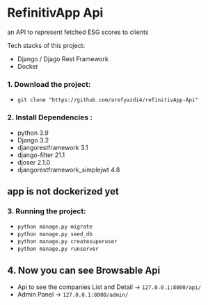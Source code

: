 # RefinitivApp Api
an API to represent fetched ESG scores to clients

Tech stacks of this project:
* Django / Djago Rest Framework
* Docker


### 1.  Download the project:

* `git clone "https://github.com/arefyazdi4/refinitivApp-Api"`


### 2. Install Dependencies : 
* python 3.9  
* Django 3.2  
* djangorestframework 3.1   
* django-filter 21.1
* djoser 2.1.0
* djangorestframework_simplejwt 4.8      
      
     
## app is not dockerized yet
### 3.  Running the project:
* `python manage.py migrate `  
* `python manage.py seed_db   `
* `python manage.py createsuperuser   `
* `python manage.py runserver  `

## 4.  Now you can see Browsable Api
* Api to see the companies List and Detail -> `127.0.0.1:8000/api/`
* Admin Panel -> `127.0.0.1:8000/admin/`